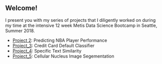 ## Welcome!

I present you with my series of projects that I diligently worked on during my time at the intensive 12 week Metis Data Science Bootcamp in Seattle, Summer 2018.

* [Project 2](https://github.com/ChristopherBui/Metis_Projects/tree/master/Project_2): Predicting NBA Player Performance
* [Project_3](https://github.com/ChristopherBui/Metis_Projects/tree/master/Project_3): Credit Card Default Classifier
* [Project_4](https://github.com/ChristopherBui/Metis_Projects/tree/master/Project_4): Specific Text Similarity
* [Project_5](https://github.com/ChristopherBui/Metis_Projects/tree/master/Project_5): Cellular Nucleus Image Segementation
